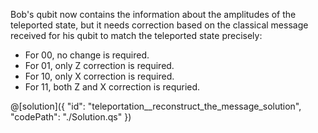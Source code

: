 Bob's qubit now contains the information about the amplitudes of the teleported state, but it needs correction based on the classical message received for his qubit to match the teleported state precisely:
- For 00, no change is required.
- For 01, only Z correction is required.
- For 10, only X correction is required.
- For 11, both Z and X correction is requried.

@[solution]({
    "id": "teleportation__reconstruct_the_message_solution",
    "codePath": "./Solution.qs"
})
